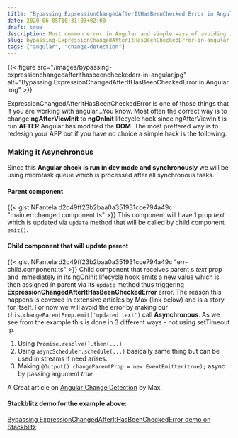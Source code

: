 ```yaml
---
title: "Bypassing ExpressionChangedAfterItHasBeenChecked Error in Angular"
date: 2020-06-05T10:31:03+02:00
draft: true
description: Most common error in Angular and simple ways of avoiding it.
slug: bypassing-ExpressionChangedAfterItHasBeenCheckedError-in-angular
tags: ["angular", "change-detection"]
---
```

{{< figure src="/images/bypassing-expressionchangedafterithasbeencheckederr-in-angular.jpg" alt="Bypassing ExpressionChangedAfterItHasBeenCheckedError in Angular img" >}}

ExpressionChangedAfterItHasBeenCheckedError is one of those things that if you are working with angular...You know.
Most often the correct way is to change **ngAfterViewInit** to **ngOnInit** lifecycle hook since ngAfterViewInit is run **AFTER** Angular has modified the **DOM**.
The most preffered way is to redesign your APP but if you have no choice a simple hack is the following.

### Making it Asynchronous
Since this **Angular check is run in dev mode and synchronously** we will be using microtask queue which is processed after all synchronous tasks.


#### Parent component
{{< gist NFantela d2c49ff23b2baa0a351931cce794a49c "main.errchanged.component.ts" >}}
This component will have 1 prop *text* which is updated via `update` method that will be called by child component ``emit()``.

#### Child component that will update parent 
{{< gist NFantela d2c49ff23b2baa0a351931cce794a49c "err-child.component.ts" >}}
Child component that receives parent s *text* prop and immediately in its ngOnInit lifecycle hook emits a new value which is then assigned in
parent via its `update` method thus triggering **ExpressionChangedAfterItHasBeenCheckedError** error. The reason this happens is covered in extensive articles 
by Max (link below) and is a story for itself. For now we will avoid the error by making our `this.changeParentProp.emit('updated text')` call **Asynchronous**.
As we see from the example this is done in 3 different ways - not using setTimeout :p.

1) Using `Promise.resolve().then(...)` 
2) Using `asyncScheduler.schedule(...)` basically same thing but can be used in streams if need arises.
3) Making `@Output() changeParentProp = new EventEmitter(true);` async by passing argument *true*


A Great article on [Angular Change Detection](https://indepth.dev/everything-you-need-to-know-about-change-detection-in-angular/)  by Max.

#### Stackblitz demo for the example above:
[Bypassing ExpressionChangedAfterItHasBeenCheckedError demo on Stackblitz](https://stackblitz.com/edit/bypassing-expressionchangedafterithasbeencheckederr-in-angular)